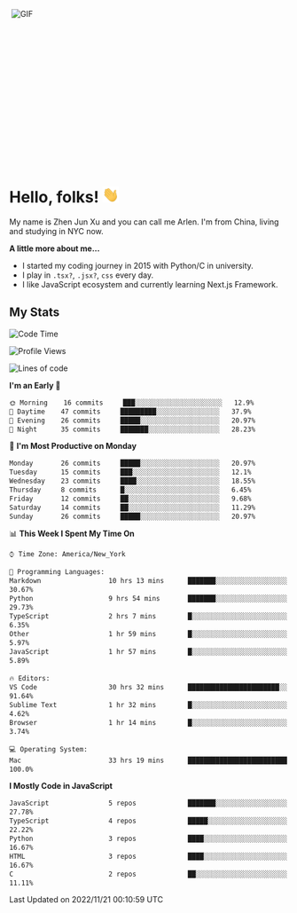 <img align="right" alt="GIF" src="https://media.giphy.com/media/xUA7bdpLxQhsSQdyog/giphy.gif" width="500" height="320" />

# Hello, folks! <img src="https://raw.githubusercontent.com/arlenxuzj/arlenxuzj/master/assets/wave.gif" width="30px">

My name is Zhen Jun Xu and you can call me Arlen. I'm from China, living and studying in NYC now.

**A little more about me...**

 - I started my coding journey in 2015 with Python/C in university.
 - I play in `.tsx?`, `.jsx?`, `css` every day.
 - I like JavaScript ecosystem and currently learning Next.js Framework.

## My Stats

<!--START_SECTION:waka-->
![Code Time](http://img.shields.io/badge/Code%20Time-2%2C512%20hrs%2026%20mins-blue)

![Profile Views](http://img.shields.io/badge/Profile%20Views-269-blue)

![Lines of code](https://img.shields.io/badge/From%20Hello%20World%20I%27ve%20Written-236%20Thousand%20lines%20of%20code-blue)

**I'm an Early 🐤** 

```text
🌞 Morning    16 commits     ███░░░░░░░░░░░░░░░░░░░░░░   12.9% 
🌆 Daytime    47 commits     █████████░░░░░░░░░░░░░░░░   37.9% 
🌃 Evening    26 commits     █████░░░░░░░░░░░░░░░░░░░░   20.97% 
🌙 Night      35 commits     ███████░░░░░░░░░░░░░░░░░░   28.23%

```
📅 **I'm Most Productive on Monday** 

```text
Monday       26 commits     █████░░░░░░░░░░░░░░░░░░░░   20.97% 
Tuesday      15 commits     ███░░░░░░░░░░░░░░░░░░░░░░   12.1% 
Wednesday    23 commits     ████░░░░░░░░░░░░░░░░░░░░░   18.55% 
Thursday     8 commits      █░░░░░░░░░░░░░░░░░░░░░░░░   6.45% 
Friday       12 commits     ██░░░░░░░░░░░░░░░░░░░░░░░   9.68% 
Saturday     14 commits     ██░░░░░░░░░░░░░░░░░░░░░░░   11.29% 
Sunday       26 commits     █████░░░░░░░░░░░░░░░░░░░░   20.97%

```


📊 **This Week I Spent My Time On** 

```text
⌚︎ Time Zone: America/New_York

💬 Programming Languages: 
Markdown                 10 hrs 13 mins      ███████░░░░░░░░░░░░░░░░░░   30.67% 
Python                   9 hrs 54 mins       ███████░░░░░░░░░░░░░░░░░░   29.73% 
TypeScript               2 hrs 7 mins        █░░░░░░░░░░░░░░░░░░░░░░░░   6.35% 
Other                    1 hr 59 mins        █░░░░░░░░░░░░░░░░░░░░░░░░   5.97% 
JavaScript               1 hr 57 mins        █░░░░░░░░░░░░░░░░░░░░░░░░   5.89%

🔥 Editors: 
VS Code                  30 hrs 32 mins      ███████████████████████░░   91.64% 
Sublime Text             1 hr 32 mins        █░░░░░░░░░░░░░░░░░░░░░░░░   4.62% 
Browser                  1 hr 14 mins        █░░░░░░░░░░░░░░░░░░░░░░░░   3.74%

💻 Operating System: 
Mac                      33 hrs 19 mins      █████████████████████████   100.0%

```

**I Mostly Code in JavaScript** 

```text
JavaScript               5 repos             ███████░░░░░░░░░░░░░░░░░░   27.78% 
TypeScript               4 repos             █████░░░░░░░░░░░░░░░░░░░░   22.22% 
Python                   3 repos             ████░░░░░░░░░░░░░░░░░░░░░   16.67% 
HTML                     3 repos             ████░░░░░░░░░░░░░░░░░░░░░   16.67% 
C                        2 repos             ██░░░░░░░░░░░░░░░░░░░░░░░   11.11%

```



 Last Updated on 2022/11/21 00:10:59 UTC
<!--END_SECTION:waka-->
